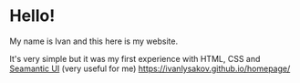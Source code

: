 # Hello!

My name is Ivan and this here is my website.

It's very simple but it was my first experience with HTML, CSS and [Seamantic UI](https://semantic-ui.com/) (very useful for me)
https://ivanlysakov.github.io/homepage/
